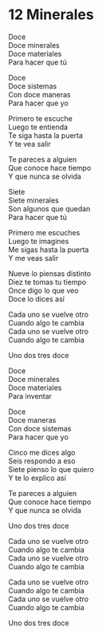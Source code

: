 # 12 Minerales

Doce  
Doce minerales  
Doce materiales  
Para hacer que tú  

Doce  
Doce sistemas  
Con doce maneras  
Para hacer que yo  

Primero te escuche  
Luego te entienda  
Te siga hasta la puerta  
Y te vea salir  

Te pareces a alguien  
Que conoce hace tiempo  
Y que nunca se olvida  

Siete  
Siete minerales  
Son algunos que quedan  
Para hacer que tú  

Primero me escuches  
Luego te imagines  
Me sigas hasta la puerta  
Y me veas salir  

Nueve lo piensas distinto  
Diez te tomas tu tiempo  
Once digo lo que veo  
Doce lo dices así  

Cada uno se vuelve otro  
Cuando algo te cambia  
Cada uno se vuelve otro  
Cuando algo te cambia  

Uno dos tres doce  

Doce  
Doce minerales  
Doce materiales  
Para inventar  

Doce  
Doce maneras  
Con doce sistemas  
Para hacer que yo  

Cinco me dices algo  
Seis respondo a eso  
Siete pienso lo que quiero  
Y te lo explico así  

Te pareces a alguien  
Que conoce hace tiempo  
Y que nunca se olvida  

Uno dos tres doce  

Cada uno se vuelve otro  
Cuando algo te cambia  
Cada uno se vuelve otro  
Cuando algo te cambia  

Cada uno se vuelve otro  
Cuando algo te cambia  
Cada uno se vuelve otro  
Cuando algo te cambia  

Uno dos tres doce  
